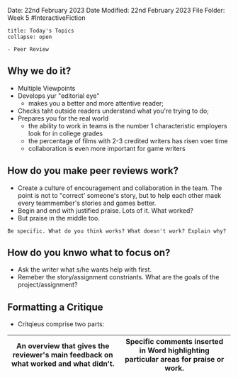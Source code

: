 Date: 22nd February 2023
Date Modified: 22nd February 2023
File Folder: Week 5
#InteractiveFiction 

```ad-abstract
title: Today's Topics
collapse: open

- Peer Review
```

## Why we do it?

- Multiple Viewpoints
- Develops yur "editorial eye"
	- makes you a better and more attentive reader;
- Checks taht outside readers understand what you're trying to do;
- Prepares you for the real world
	- the ability to work in teams is the number 1 characteristic employers look for in college grades
	- the percentage of films with 2-3 credited writers has risen voer time
	- collaboration is even more important for game writers

## How do you make peer reviews work?

- Create a culture of encouragement and collaboration in the team. The point is not to "correct' someone's story, but to help each other maek every teammember's stories and games better.
- Begin and end with justified praise. Lots of it. What worked?
- But praise in the middle too.

```ad-note
Be specific. What do you think works? What doesn't work? Explain why?
```

## How do you knwo what to focus on?

- Ask the writer what s/he wants help with first.
- Remeber the story/assignment constriants. What are the goals of the project/assignment?

## Formatting a Critique

- Critqieus comprise two parts:

| An overview that gives the reviewer's main feedback on what worked and what didn't. | Specific comments inserted in Word highlighting particular areas for praise or work. |
| ----------------------------------------------------------------------------------- | ------------------------------------------------------------------------------------ |





